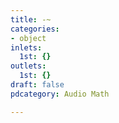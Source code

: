 ```yaml
---
title: -~
categories:
- object
inlets:
  1st: {}
outlets:
  1st: {}
draft: false
pdcategory: Audio Math

---
```


